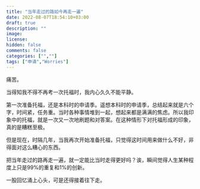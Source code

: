 ```yaml
---
title: "当年走过的路如今再走一遍"
date: 2022-08-07T18:54:10+03:00
draft: true
description: ""
image: 
license: 
hidden: false
comments: false
categories: ["",""]
tags: ["申请","Worries"]
---
```


痛苦。

当得知我不得不再考一次托福时，我内心久久不能平静。

第一次准备托福，还是本科时的申请季。遥想本科时的申请季，总结起来就是六个字，时间紧，任务重。当时各种事情堆到一起，想起来都是满满的焦虑。所以我印象中的托福，就是一次又一次地刷题和对答案。在这种情形下对托福形成的印象，真的是糟糕至极。

但是现在，时隔几年，当我再次开始准备托福，只觉得这时间用来做什么不好，非得面对这么糟心的东西。

把当年走过的路再走一遍，就一定能比当时走得更好吗？诶，瞬间觉得人生某种程度上只是99%的重复和1%的创新。

一股回忆涌上心头，可是还得接着往下走。
